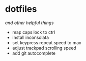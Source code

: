dotfiles
============
_and other helpful things_

* map caps lock to ctrl
* install inconsolata
* set keypress repeat speed to max
* adjust trackpad scrolling speed
* add git autocomplete
